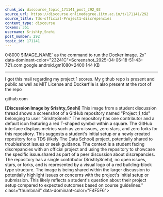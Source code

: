 ```yaml
---
chunk_id: discourse_topic_171141_post_292_02
source_url: https://discourse.onlinedegree.iitm.ac.in/t/171141/292
source_title: Tds-official-Project1-discrepencies
content_type: discourse
tokens: 351
username: Srishty_Snehi
post_number: 292
topic_id: 171141
---
```


0:8000 $IMAGE_NAME` as the command to run the Docker image. 2x" data-dominant-color="23241C">Screenshot_2025-04-05-18-51-43-721_com.google.android.gm1080×2400 144 KB

---

I got this mail regarding my project 1 scores. My github repo is present and public as well as MIT License and Dockerfile is also present at the root of the repo

github.com

**[Discussion Image by Srishty_Snehi]** This image from a student discussion thread shows a screenshot of a GitHub repository named "Project_1_tds" belonging to user "SrishtySnehi." The repository has one contributor and a default icon featuring a red T-shaped symbol within a square. The GitHub interface displays metrics such as zero issues, zero stars, and zero forks for this repository. This suggests a student's initial setup or a newly created repository for a TDS (likely The Data School) project, potentially shared to troubleshoot issues or seek guidance. The context is a student facing discrepancies with an official project and using the repository to showcase the specific issue.shared as part of a peer discussion about discrepancies. The repository has a single contributor (SrishtySnehi), no open issues, stars, or forks, and is represented by a visual logo of a red building-block type structure. The image is being shared within the larger discussion to potentially highlight issues or concerns with the project's initial setup or submission. This likely reflects a student's question about their project setup compared to expected outcomes based on course guidelines." class="thumbnail" data-dominant-color="F4F5F6">
